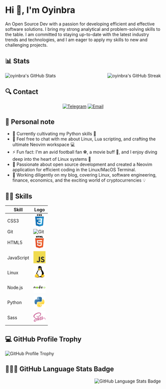 # Hi 👋, I'm Oyinbra

An Open Source Dev with a passion for developing efficient and effective software solutions. I bring my strong analytical and problem-solving skills to the table. I am committed to staying up-to-date with the latest industry trends and technologies, and I am eager to apply my skills to new and challenging projects.

## 📊 Stats

<div style="overflow: hidden;">
  <img src="https://github-readme-stats-sigma-five.vercel.app/api?username=oyinbra&show_icons=true&locale=en" alt="oyinbra's GitHub Stats" style="float: left;">
  <img src="https://github-readme-streak-stats.herokuapp.com/?user=oyinbra&" alt="oyinbra's GitHub Streak" style="float: right;">
</div>

## 🔍 Contact

<div align="center">
 
  [![Telegram](https://img.shields.io/badge/Telegram-blue.svg?style=for-the-badge&logo=Telegram&logoColor=white)](https://t.me/oyinbra)
  [![Email](https://img.shields.io/badge/Email-red.svg?style=for-the-badge&logo=mail.ru&logoColor=white)](mailto:github-oyinbra@outlook.com)

</div>

## 👤 Personal note

- 🌱 Currently cultivating my Python skills 🐍
- 💬 Feel free to chat with me about Linux, Lua scripting, and crafting the ultimate Neovim workspace 💻
- ⚡ Fun fact: I'm an avid football fan ⚽, a movie buff 🍿, and I enjoy diving deep into the heart of Linux systems 🐧
- 🔧 Passionate about open source development and created a Neovim application for efficient coding in the Linux/MacOS Terminal.
- 📝 Working diligently on my blog, covering Linux, software engineering, finance, economics, and the exciting world of cryptocurrencies 💡

## 🤹🏾 Skills

| Skill | Logo |
| --- | --- |
| CSS3 | <img src="https://raw.githubusercontent.com/devicons/devicon/master/icons/css3/css3-original-wordmark.svg" alt="CSS3" width="40" height="40" /> |
| Git | <img src="https://www.vectorlogo.zone/logos/git-scm/git-scm-icon.svg" alt="Git" width="40" height="40" /> |
| HTML5 | <img src="https://raw.githubusercontent.com/devicons/devicon/master/icons/html5/html5-original-wordmark.svg" alt="HTML5" width="40" height="40" /> |
| JavaScript | <img src="https://raw.githubusercontent.com/devicons/devicon/master/icons/javascript/javascript-original.svg" alt="JavaScript" width="40" height="40" /> |
| Linux | <img src="https://raw.githubusercontent.com/devicons/devicon/master/icons/linux/linux-original.svg" alt="Linux" width="40" height="40" /> |
| Node.js | <img src="https://raw.githubusercontent.com/devicons/devicon/master/icons/nodejs/nodejs-original-wordmark.svg" alt="Node.js" width="40" height="40" /> |
| Python | <img src="https://raw.githubusercontent.com/devicons/devicon/master/icons/python/python-original.svg" alt="Python" width="40" height="40" /> |
| Sass | <img src="https://raw.githubusercontent.com/devicons/devicon/master/icons/sass/sass-original.svg" alt="Sass" width="40" height="40" /> |

## 💻 GitHub Profile Trophy

<p align="left">
  <img src="https://github-profile-trophy.vercel.app/?username=oyinbra" alt="GitHub Profile Trophy" />
</p>

## 👨🏾‍💻 GitHub Language Stats Badge

<p align="right">
  <img src="https://github-readme-stats-sigma-five.vercel.app/api/top-langs?username=oyinbra&show_icons=true&locale=en&layout=compact" alt="GitHub Language Stats Badge" />
</p>
